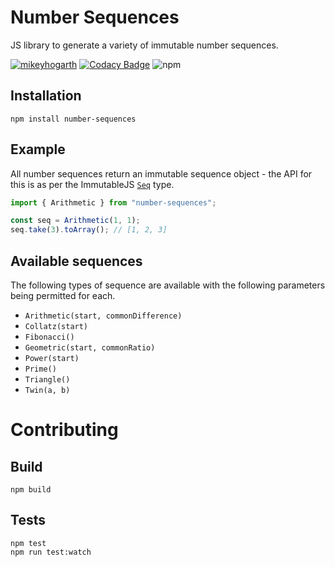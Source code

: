 # Number Sequences

JS library to generate a variety of immutable number sequences.

[![mikeyhogarth](https://circleci.com/gh/mikeyhogarth/number-sequences.svg?style=svg)](https://circleci.com/gh/mikeyhogarth/number-sequences)
[![Codacy Badge](https://app.codacy.com/project/badge/Grade/d86b1fb82cf54880854ac0649ef3ab0f)](https://www.codacy.com/manual/mikeyhogarth/number-sequences?utm_source=github.com&utm_medium=referral&utm_content=mikeyhogarth/number-sequences&utm_campaign=Badge_Grade)
![npm](https://img.shields.io/npm/v/number-sequences)

## Installation

```
npm install number-sequences
```

## Example

All number sequences return an immutable sequence object - the
API for this is as per the ImmutableJS [`Seq`](https://immutable-js.github.io/immutable-js/docs/#/Seq) type.

```javascript
import { Arithmetic } from "number-sequences";

const seq = Arithmetic(1, 1);
seq.take(3).toArray(); // [1, 2, 3]
```

## Available sequences

The following types of sequence are available with the following parameters being permitted for each.

- `Arithmetic(start, commonDifference)`
- `Collatz(start)`
- `Fibonacci()`
- `Geometric(start, commonRatio)`
- `Power(start)`
- `Prime()`
- `Triangle()`
- `Twin(a, b)`

# Contributing

## Build

```
npm build
```

## Tests

```
npm test
npm run test:watch
```
